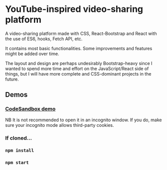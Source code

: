 # YouTube-inspired video-sharing platform

A video-sharing platform made with CSS, React-Bootstrap and React with the use of ES6, hooks, Fetch API, etc.

It contains most basic functionalities. Some improvements and features might be added over time.

The layout and design are perhaps undesirably Bootstrap-heavy since I wanted to spend more time and effort on the JavaScript/React side of things, but I will have more complete and CSS-dominant projects in the future.

## Demos

### [CodeSandbox demo](https://codesandbox.io/s/youtube-react-bslnn)

NB It is not recommended to open it in an incognito window. If you do, make sure your incognito mode allows third-party cookies.

### If cloned...

### `npm install`

### `npm start`
